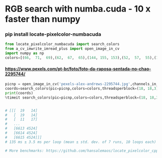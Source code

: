 # RGB search with numba.cuda - 10 x faster than numpy 

### pip install locate-pixelcolor-numbacuda


```python
from locate_pixelcolor_numbacuda import search_colors
from a_cv_imwrite_imread_plus import open_image_in_cv
import numpy as np
colors=[(66,  71,  69),(62,  67,  65),(144, 155, 153),(52,  57,  55),(127, 138, 136),(53,  58,  56),(51,  56,  54),(32,  27,  18),(24,  17,   8),]
```

#### https://www.pexels.com/pt-br/foto/foto-da-raposa-sentada-no-chao-2295744/

```python
picnp = open_image_in_cv('pexels-alex-andrews-2295744.jpg',channels_in_output=3)
coords=search_colors(pic=picnp,colors=colors,threadsperblock=(18, 18,3),dtypetouse = np.int32)
print(coords)
%timeit search_colors(pic=picnp,colors=colors,threadsperblock=(18, 18,3),dtypetouse = np.int32)


# [[[  19   14]
#   [  19   14]
#   [  11   17]
#   ...
#   [6613 4524]
#   [6614 4524]
#   [6615 4524]]]
# 135 ms ± 3.5 ms per loop (mean ± std. dev. of 7 runs, 10 loops each)

# More benchmarks: https://github.com/hansalemaos/locate_pixelcolor_cpp

```
